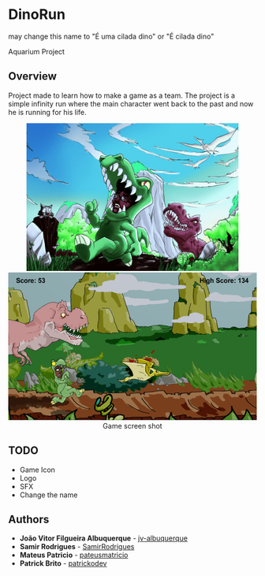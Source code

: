 # DinoRun
may change this name to "É uma cilada dino" or "É cilada dino"

Aquarium Project

## Overview
Project made to learn how to make a game as a team.
The project is a simple infinity run where the main character went back to the past and now he is running for his life.

<p align="center">
	<img src="images/SplashArt.png" height="300">
	<img src="images/GameExample.png" height="300">
	<br>Game screen shot
</p>

## TODO
* Game Icon
* Logo
* SFX
* Change the name

## Authors
* **João Vitor Filgueira Albuquerque** - [jv-albuquerque](https://github.com/jv-albuquerque)
* **Samir Rodrigues** - [SamirRodrigues](https://github.com/SamirRodrigues)
* **Mateus Patricio** - [pateusmatricio](https://github.com/pateusmatricio) 
* **Patrick Brito** - [patrickodev](https://github.com/patrickodev)
